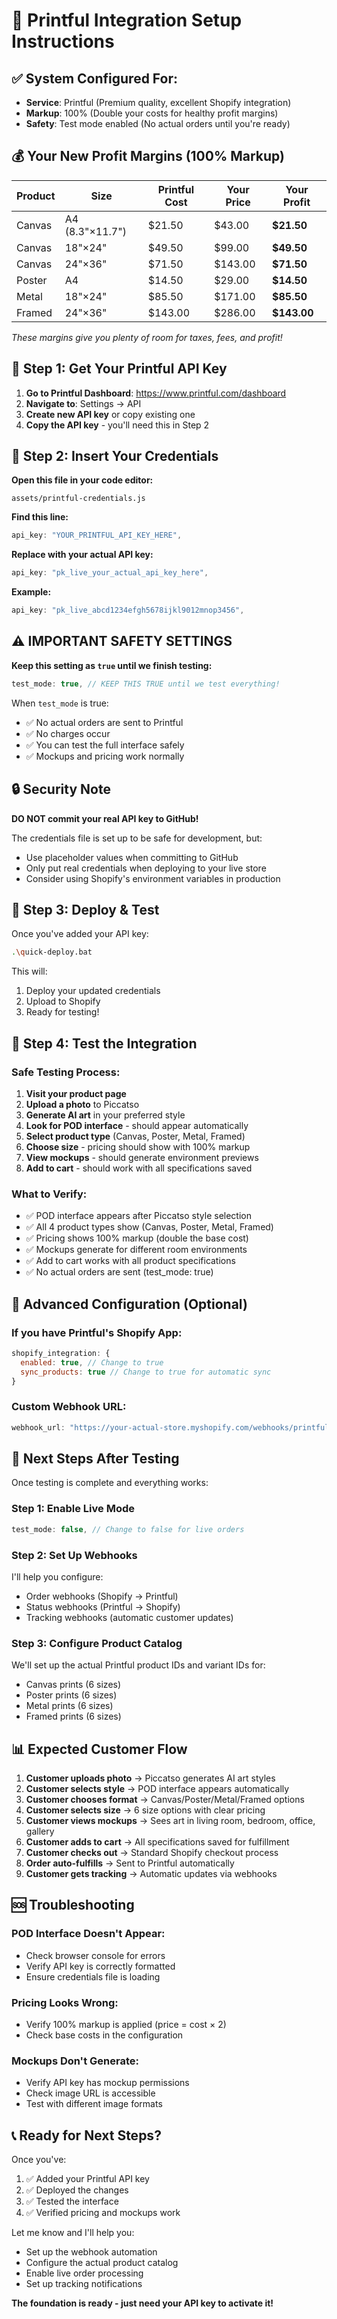 # 🎯 Printful Integration Setup Instructions

## ✅ **System Configured For:**
- **Service**: Printful (Premium quality, excellent Shopify integration)
- **Markup**: 100% (Double your costs for healthy profit margins)
- **Safety**: Test mode enabled (No actual orders until you're ready)

## 💰 **Your New Profit Margins (100% Markup)**

| Product | Size | Printful Cost | Your Price | **Your Profit** |
|---------|------|---------------|------------|-----------------|
| Canvas | A4 (8.3"×11.7") | $21.50 | $43.00 | **$21.50** |
| Canvas | 18"×24" | $49.50 | $99.00 | **$49.50** |
| Canvas | 24"×36" | $71.50 | $143.00 | **$71.50** |
| Poster | A4 | $14.50 | $29.00 | **$14.50** |
| Metal | 18"×24" | $85.50 | $171.00 | **$85.50** |
| Framed | 24"×36" | $143.00 | $286.00 | **$143.00** |

*These margins give you plenty of room for taxes, fees, and profit!*

## 🔑 **Step 1: Get Your Printful API Key**

1. **Go to Printful Dashboard**: https://www.printful.com/dashboard
2. **Navigate to**: Settings → API
3. **Create new API key** or copy existing one
4. **Copy the API key** - you'll need this in Step 2

## 📝 **Step 2: Insert Your Credentials**

**Open this file in your code editor:**
```
assets/printful-credentials.js
```

**Find this line:**
```javascript
api_key: "YOUR_PRINTFUL_API_KEY_HERE",
```

**Replace with your actual API key:**
```javascript
api_key: "pk_live_your_actual_api_key_here",
```

**Example:**
```javascript
api_key: "pk_live_abcd1234efgh5678ijkl9012mnop3456",
```

## ⚠️ **IMPORTANT SAFETY SETTINGS**

**Keep this setting as `true` until we finish testing:**
```javascript
test_mode: true, // KEEP THIS TRUE until we test everything!
```

When `test_mode` is true:
- ✅ No actual orders are sent to Printful
- ✅ No charges occur
- ✅ You can test the full interface safely
- ✅ Mockups and pricing work normally

## 🔒 **Security Note**

**DO NOT commit your real API key to GitHub!**

The credentials file is set up to be safe for development, but:
- Use placeholder values when committing to GitHub
- Only put real credentials when deploying to your live store
- Consider using Shopify's environment variables in production

## 🚀 **Step 3: Deploy & Test**

Once you've added your API key:

```bash
.\quick-deploy.bat
```

This will:
1. Deploy your updated credentials
2. Upload to Shopify
3. Ready for testing!

## 🧪 **Step 4: Test the Integration**

### **Safe Testing Process:**
1. **Visit your product page**
2. **Upload a photo** to Piccatso
3. **Generate AI art** in your preferred style
4. **Look for POD interface** - should appear automatically
5. **Select product type** (Canvas, Poster, Metal, Framed)
6. **Choose size** - pricing should show with 100% markup
7. **View mockups** - should generate environment previews
8. **Add to cart** - should work with all specifications saved

### **What to Verify:**
- ✅ POD interface appears after Piccatso style selection
- ✅ All 4 product types show (Canvas, Poster, Metal, Framed)
- ✅ Pricing shows 100% markup (double the base cost)
- ✅ Mockups generate for different room environments
- ✅ Add to cart works with all product specifications
- ✅ No actual orders are sent (test_mode: true)

## 🔧 **Advanced Configuration (Optional)**

### **If you have Printful's Shopify App:**
```javascript
shopify_integration: {
  enabled: true, // Change to true
  sync_products: true // Change to true for automatic sync
}
```

### **Custom Webhook URL:**
```javascript
webhook_url: "https://your-actual-store.myshopify.com/webhooks/printful",
```

## 🎯 **Next Steps After Testing**

Once testing is complete and everything works:

### **Step 1: Enable Live Mode**
```javascript
test_mode: false, // Change to false for live orders
```

### **Step 2: Set Up Webhooks**
I'll help you configure:
- Order webhooks (Shopify → Printful)
- Status webhooks (Printful → Shopify)
- Tracking webhooks (automatic customer updates)

### **Step 3: Configure Product Catalog**
We'll set up the actual Printful product IDs and variant IDs for:
- Canvas prints (6 sizes)
- Poster prints (6 sizes) 
- Metal prints (6 sizes)
- Framed prints (6 sizes)

## 📊 **Expected Customer Flow**

1. **Customer uploads photo** → Piccatso generates AI art styles
2. **Customer selects style** → POD interface appears automatically
3. **Customer chooses format** → Canvas/Poster/Metal/Framed options
4. **Customer selects size** → 6 size options with clear pricing
5. **Customer views mockups** → Sees art in living room, bedroom, office, gallery
6. **Customer adds to cart** → All specifications saved for fulfillment
7. **Customer checks out** → Standard Shopify checkout process
8. **Order auto-fulfills** → Sent to Printful automatically
9. **Customer gets tracking** → Automatic updates via webhooks

## 🆘 **Troubleshooting**

### **POD Interface Doesn't Appear:**
- Check browser console for errors
- Verify API key is correctly formatted
- Ensure credentials file is loading

### **Pricing Looks Wrong:**
- Verify 100% markup is applied (price = cost × 2)
- Check base costs in the configuration

### **Mockups Don't Generate:**
- Verify API key has mockup permissions
- Check image URL is accessible
- Test with different image formats

## 📞 **Ready for Next Steps?**

Once you've:
1. ✅ Added your Printful API key
2. ✅ Deployed the changes  
3. ✅ Tested the interface
4. ✅ Verified pricing and mockups work

Let me know and I'll help you:
- Set up the webhook automation
- Configure the actual product catalog
- Enable live order processing
- Set up tracking notifications

**The foundation is ready - just need your API key to activate it!**
